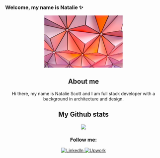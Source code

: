 ### Welcome, my name is Natalie ✨

<div align="center">
  <img width="50%" src="assets/github-profile.jpg" alt="cover" />
<!-- </div>

<table>
  <thead>
    <tr>
      <td align="center">
        <span><strong>Programming Languages & Frameworks</strong></span>
      </td>
    </tr>
  </thead>
  
  <tbody>
    <tr>
      <td align="center">
        <img width="70%" src="" alt="cover" />
      </td>
    </tr>
  </tbody>
  
</table>
</div> -->

## About me

Hi there, my name is Natalie Scott and I am full stack developer with a background in architecture and design.

## My Github stats

<p align='center'>
  <img align="center" src="https://github-readme-stats.vercel.app/api?username=nascott94&show_icons=true&theme=radical"/>
</p>


<h3>Follow me:</h3>
<div  align="center">
  <a href="https://www.linkedin.com" target="_blank">
    <img src="https://img.shields.io/badge/LinkedIn-%230077B5.svg?&style=flat-square&logo=linkedin&logoColor=white&color=071A2C" alt="LinkedIn">
  </a>
  <a href="https://www.upwork.com/" target="_blank">
    <img src="https://img.shields.io/badge/Upwork-%231877F2.svg?&style=flat-square&logo=upwork&logoColor=white&color=071A2C" alt="Upwork">
  </a>
</div>

